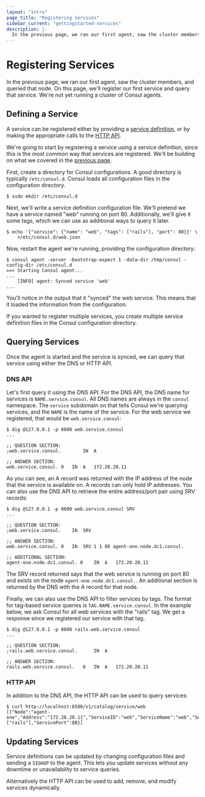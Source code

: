 ```yaml
---
layout: "intro"
page_title: "Registering Services"
sidebar_current: "gettingstarted-services"
description: |-
  In the previous page, we ran our first agent, saw the cluster members, and queried that node. On this page, we'll register our first service and query that service. We're not yet running a cluster of Consul agents.
---
```


# Registering Services

In the previous page, we ran our first agent, saw the cluster members, and
queried that node. On this page, we'll register our first service and query
that service. We're not yet running a cluster of Consul agents.

## Defining a Service

A service can be registered either by providing a
[service definition](/docs/agent/services.html),
or by making the appropriate calls to the
[HTTP API](/docs/agent/http.html).

We're going to start by registering a service using a service definition,
since this is the most common way that services are registered. We'll be
building on what we covered in the
[previous page](/intro/getting-started/agent.html).

First, create a directory for Consul configurations. A good directory
is typically `/etc/consul.d`. Consul loads all configuration files in the
configuration directory.

```text
$ sudo mkdir /etc/consul.d
```

Next, we'll write a service definition configuration file. We'll
pretend we have a service named "web" running on port 80. Additionally,
we'll give it some tags, which we can use as additional ways to query
it later.

```text
$ echo '{"service": {"name": "web", "tags": ["rails"], "port": 80}}' \
    >/etc/consul.d/web.json
```

Now, restart the agent we're running, providing the configuration directory:

```text
$ consul agent -server -bootstrap-expect 1 -data-dir /tmp/consul -config-dir /etc/consul.d
==> Starting Consul agent...
...
    [INFO] agent: Synced service 'web'
...
```

You'll notice in the output that it "synced" the web service. This means
that it loaded the information from the configuration.

If you wanted to register multiple services, you create multiple service
definition files in the Consul configuration directory.

## Querying Services

Once the agent is started and the service is synced, we can query that
service using either the DNS or HTTP API.

### DNS API

Let's first query it using the DNS API. For the DNS API, the DNS name
for services is `NAME.service.consul`. All DNS names are always in the
`consul` namespace. The `service` subdomain on that tells Consul we're
querying services, and the `NAME` is the name of the service. For the
web service we registered, that would be `web.service.consul`:

```text
$ dig @127.0.0.1 -p 8600 web.service.consul
...

;; QUESTION SECTION:
;web.service.consul.		IN	A

;; ANSWER SECTION:
web.service.consul.	0	IN	A	172.20.20.11
```

As you can see, an A record was returned with the IP address of the node that
the service is available on. A records can only hold IP addresses. You can
also use the DNS API to retrieve the entire address/port pair using SRV
records:

```text
$ dig @127.0.0.1 -p 8600 web.service.consul SRV
...

;; QUESTION SECTION:
;web.service.consul.	IN	SRV

;; ANSWER SECTION:
web.service.consul. 0	IN	SRV	1 1 80 agent-one.node.dc1.consul.

;; ADDITIONAL SECTION:
agent-one.node.dc1.consul. 0	IN	A	172.20.20.11
```

The SRV record returned says that the web service is running on port 80
and exists on the node `agent-one.node.dc1.consul.`. An additional section
is returned by the DNS with the A record for that node.

Finally, we can also use the DNS API to filter services by tags. The
format for tag-based service queries is `TAG.NAME.service.consul`. In
the example below, we ask Consul for all web services with the "rails"
tag. We get a response since we registered our service with that tag.

```text
$ dig @127.0.0.1 -p 8600 rails.web.service.consul
...

;; QUESTION SECTION:
;rails.web.service.consul.		IN	A

;; ANSWER SECTION:
rails.web.service.consul.	0	IN	A	172.20.20.11
```

### HTTP API

In addition to the DNS API, the HTTP API can be used to query services:

```text
$ curl http://localhost:8500/v1/catalog/service/web
[{"Node":"agent-one","Address":"172.20.20.11","ServiceID":"web","ServiceName":"web","ServiceTags":["rails"],"ServicePort":80}]
```

## Updating Services

Service definitions can be updated by changing configuration files and
sending a `SIGHUP` to the agent. This lets you update services without
any downtime or unavailability to service queries.

Alternatively the HTTP API can be used to add, remove, and modify services
dynamically.
